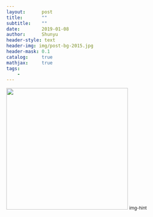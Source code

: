 ```yaml
---
layout:      post
title:       ""
subtitle:    ""
date:        2019-01-08
author:      Shunyu
header-style: text
header-img: img/post-bg-2015.jpg
header-mask: 0.1
catalog:     true
mathjax:     true
tags:
    - 
---
```




<img width="320" src="/img/in-post/"/>
<small class="img-hint">img-hint</small>

